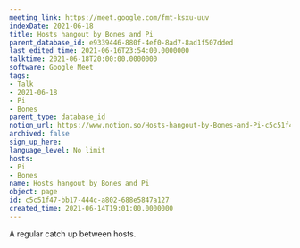 ```yaml
---
meeting_link: https://meet.google.com/fmt-ksxu-uuv
indexDate: 2021-06-18
title: Hosts hangout by Bones and Pi
parent_database_id: e9339446-880f-4ef0-8ad7-8ad1f507dded
last_edited_time: 2021-06-16T23:54:00.0000000
talktime: 2021-06-18T20:00:00.0000000
software: Google Meet
tags:
- Talk
- 2021-06-18
- Pi
- Bones
parent_type: database_id
notion_url: https://www.notion.so/Hosts-hangout-by-Bones-and-Pi-c5c51f47bb17444ca802688e5847a127
archived: false
sign_up_here: 
language_level: No limit
hosts:
- Pi
- Bones
name: Hosts hangout by Bones and Pi
object: page
id: c5c51f47-bb17-444c-a802-688e5847a127
created_time: 2021-06-14T19:01:00.0000000
---
```


A regular catch up between hosts.


